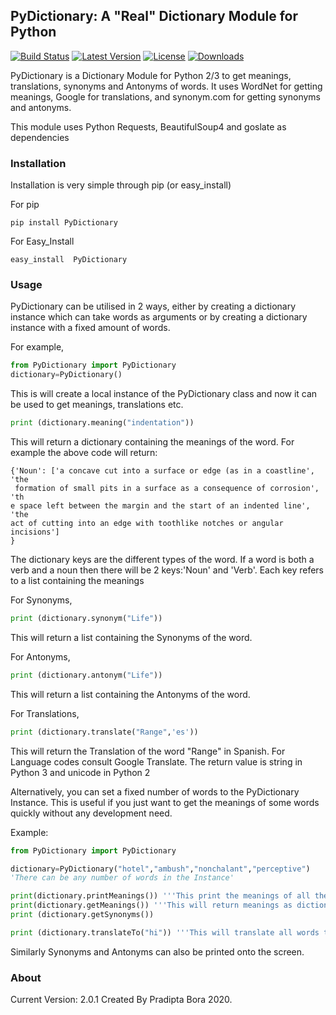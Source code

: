## PyDictionary: A "Real" Dictionary Module for Python

[![Build Status](http://img.shields.io/travis/geekpradd/PyDictionary/master.svg?style=flat-square)](https://travis-ci.org/geekpradd/PyDictionary)
[![Latest Version](http://img.shields.io/pypi/v/PyDictionary.svg?style=flat-square)](https://pypi.python.org/pypi/PyDictionary/)
[![License](https://img.shields.io/pypi/l/PyDictionary.svg?style=flat-square)](https://pypi.python.org/pypi/PyDictionary/)
[![Downloads](https://img.shields.io/pypi/dm/PyDictionary.svg?style=flat-square)](https://pypi.python.org/pypi/PyDictionary/)

PyDictionary is a Dictionary Module for Python 2/3 to get meanings, translations, synonyms and Antonyms of words. It uses WordNet for getting meanings, Google for translations, and synonym.com for getting synonyms and antonyms. 

This module uses Python Requests, BeautifulSoup4 and goslate as dependencies

### Installation

Installation is very simple through pip (or easy_install)

For pip

```
pip install PyDictionary
```

For Easy_Install

```
easy_install  PyDictionary
```

### Usage

PyDictionary can be utilised in 2 ways, either by creating a dictionary instance which can take words as arguments or by creating a dictionary instance with a fixed amount of words.

For example,

```python
from PyDictionary import PyDictionary
dictionary=PyDictionary()
```

This is will create a local instance of the PyDictionary class and now it can be used to get meanings, translations etc.

```python
print (dictionary.meaning("indentation"))
```

This will return a dictionary containing the meanings of the word. 
For example the above code will return:

```
{'Noun': ['a concave cut into a surface or edge (as in a coastline', 'the
 formation of small pits in a surface as a consequence of corrosion', 'th
e space left between the margin and the start of an indented line', 'the 
act of cutting into an edge with toothlike notches or angular incisions']
}                                                                        
```
The dictionary keys are the different types of the word. If a word is both a verb and a noun then there will be 2 keys:'Noun' and 'Verb'.
Each key refers to a list containing the meanings


For Synonyms,

```python
print (dictionary.synonym("Life"))
```

This will return a list containing the Synonyms of the word.

For Antonyms,

```python
print (dictionary.antonym("Life"))
```
This will return a list containing the Antonyms of the word.

For Translations,

```python
print (dictionary.translate("Range",'es'))
```

This will return the Translation of the word "Range" in Spanish. For Language codes consult Google Translate. The return value is string in Python 3 and unicode in Python 2

Alternatively, you can set a fixed number of words to the PyDictionary Instance. This is useful if you just want to get the meanings of some words quickly without any development need.

Example:

```python
from PyDictionary import PyDictionary

dictionary=PyDictionary("hotel","ambush","nonchalant","perceptive")
'There can be any number of words in the Instance'

print(dictionary.printMeanings()) '''This print the meanings of all the words'''
print(dictionary.getMeanings()) '''This will return meanings as dictionaries'''
print (dictionary.getSynonyms())

print (dictionary.translateTo("hi")) '''This will translate all words to Hindi'''

```

Similarly Synonyms and Antonyms can also be printed onto the screen.

### About

Current Version: 2.0.1
Created By Pradipta Bora 2020.
